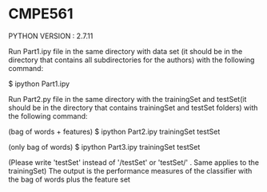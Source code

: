 # CMPE561

PYTHON VERSION : 2.7.11

Run Part1.ipy file in the same directory with data set (it should be in the directory that contains all subdirectories for the authors) with the following command:

$ ipython Part1.ipy


Run Part2.py file in the same directory with the trainingSet and testSet(it should be in the directory that contains trainingSet and testSet folders) with the following command:

(bag of words + features)
$ ipython Part2.ipy trainingSet testSet

(only bag of words)
$ ipython Part3.ipy trainingSet testSet 

(Please write 'testSet' instead of '/testSet' or 'testSet/' . Same applies to the trainingSet)
The output is the performance measures of the classifier with the bag of words plus the feature set
